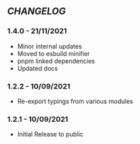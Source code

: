 ## _CHANGELOG_

### 1.4.0 - 21/11/2021

- Minor internal updates
- Moved to esbuild minifier
- pnpm linked dependencies
- Updated docs

### 1.2.2 - 10/09/2021

- Re-export typings from various modules

### 1.2.1 - 10/09/2021

- Initial Release to public

